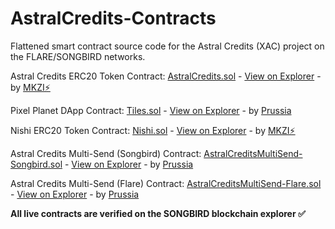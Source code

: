 # AstralCredits-Contracts
Flattened smart contract source code for the Astral Credits (XAC) project on the FLARE/SONGBIRD networks.

Astral Credits ERC20 Token Contract: [AstralCredits.sol](https://github.com/Astral-Credits/Contracts/blob/main/AstralCredits.sol) - [View on Explorer](https://songbird-explorer.flare.network/token/0x61b64c643fCCd6ff34Fc58C8ddff4579A89E2723) - by [MKZI⚡](https://github.com/HelloMokuzai) 

Pixel Planet DApp Contract: [Tiles.sol](https://github.com/Astral-Credits/Contracts/blob/main/Tiles.sol) - [View on Explorer](https://songbird-explorer.flare.network/address/0x93CA88Ee506096816414078664641C07aF731026) - by [Prussia](https://github.com/stjet) 

Nishi ERC20 Token Contract: [Nishi.sol](https://github.com/Astral-Credits/Contracts/blob/main/Nishi.sol) - [View on Explorer](https://songbird-explorer.flare.network/address/0xCa80B7557aDbc98426C0B921f8d80c3A5c20729F) - by [MKZI⚡](https://github.com/HelloMokuzai)

Astral Credits Multi-Send (Songbird) Contract: [AstralCreditsMultiSend-Songbird.sol](https://github.com/Astral-Credits/Contracts/blob/main/AstralCreditsMultiSend-Songbird.sol) - [View on Explorer](https://songbird-explorer.flare.network/address/0x6bDA41F88aDadF96F3149F75dc6ADB0351D4fa1b) - by [Prussia](https://github.com/stjet) 

Astral Credits Multi-Send (Flare) Contract: [AstralCreditsMultiSend-Flare.sol](https://github.com/Astral-Credits/Contracts/blob/main/AstralCreditsMultiSend-Songbird.sol) - [View on Explorer](https://flare-explorer.flare.network/address/0x93CA88Ee506096816414078664641C07aF731026) - by [Prussia](https://github.com/stjet) 

**All live contracts are verified on the SONGBIRD blockchain explorer ✅**
